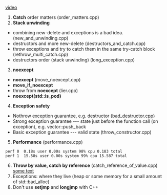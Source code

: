 [video](https://www.youtube.com/watch?v=_Ivd3qzgT7U)

1. **Catch** order matters (order_matters.cpp)
2. **Stack unwinding**
  * combining new-delete and exceptions is a bad idea. (new_and_unwinding.cpp)
  * destructors and more new-delete (destructors_and_catch.cpp)
  * throw exceptions and try to catch them in the same try-catch block (rethrow_multi_catch.cpp)
  * destructors order (stack unwinding) (long_exception.cpp)

3. **noexcept**
  * **noexcept** (move_noexcept.cpp)
  * **move_if_noexcept**
  * throw from **noexcept** (lier.cpp)
  * **noexcept(std::is_pod<T>)**

4. **Exception safety**
* Nothrow exception guarantee, e.g. destructor (bad_destructor.cpp)
* Strong exception guarantee --- state just before the function call (on exception), e.g. vector::push_back
* Basic exception guarantee --- valid state (throw_constructor.cpp)
5. **Performance** (performance.cpp)
```
perf 0  0.18s user 0.00s system 98% cpu 0.183 total
perf 1  15.58s user 0.00s system 99% cpu 15.587 total
```

6. **Throw by value, catch by reference** (catch_reference_of_value.cpp) [some text](http://ptgmedia.pearsoncmg.com/images/0321113586/items/sutter_item73.pdf)
7. Exceptions: where they live (heap or some memory for a small amount of std::bad_alloc)
8. Don't use **setjmp** and **longjmp** with С++
